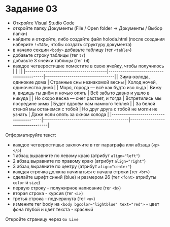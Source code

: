 # Задание 03
- Откройте Visual Studio Code
- откройте папку Документы (File / Open folder -> Документы / Выбор папки)
- найдите и откройте, либо создайте файл holoda.html (после создания наберите `!<TAB>`, чтобы создать структуру документа)
- в начало секции `<body>` добавьте таблицу (тег `<table>`)
- добавьте строку таблицы (тег `tr`)
- добавьте 3 ячейки таблицы (тег `td`)
- каждое четверостишие поместите в свою ячейку, чтобы получилось 
| <!--                               --> | <!--                                 --> | <!--                         --> |
|----------------------------------------|------------------------------------------|----------------------------------|
| Зима-холода, одинокие дома             | Странные сны незнакомой весны            | Холод ночей, одиночество дней    |
| Моря, города — всё как будто изо льда  | Вижу я, видишь ты днём и ночью опять     | Всё забыто давно и ушло в никуда |
| Но скоро весна — снег растает, и тогда | Встретились мы посредине зимы            | Будет вдвоём нам намного теплей  |
| За белой стеной мы останемся с тобой   | Но друг друга с тобой не могли не узнать | Даже если опять за окном холода  |
|----------------------------------------|------------------------------------------|----------------------------------|

Отформатируйте текст:  
- каждое четверостишье заключите в тег параграфа или абзаца (`<p></p`)
- 1 абзац выравните по левому краю (атрибут `align="left"`)
- 2 абзац выравните по правому краю (атрибут `align="right"`)
- 3 абзац выравните по центру (атрибут `align="center"`)
- каждая строчка должна начинаться с начала строки (тег `<br>`)
- сделайте шрифт синий (blue) и размером 26 (тег `<font>` атрибуты `color` и `size`)
- первую строку - полужирное написание (тег `<b>`)
- вторая строка - курсив (тег `<i>`)
- третья строка - подчеркнута (тег `<u>`)
- измените тег body на `<body bgcolor="lightblue" text="red">` - цвет фона глубой и цвет текста - красный

Откройте страницу через `Go Live`
